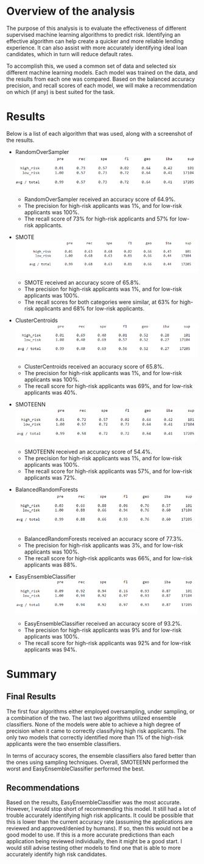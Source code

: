 # Overview of the analysis
The purpose of this analysis is to evaluate the effectiveness of different supervised machine learning algorithms to predict risk. Identifying an effective algorithm can help create a quicker and more reliable lending experience. It can also assist with more accurately identifying ideal loan candidates, which in turn will reduce default rates. 

To accomplish this, we used a common set of data and selected six different machine learning models. Each model was trained on the data, and the results from each one was compared. Based on the balanced accuracy precision, and recall scores of each model, we will make a recommendation on which (if any) is best suited for the task. 

# Results
Below is a list of each algorithm that was used, along with a screenshot of the results. 

* RandomOverSampler
![RandomOverSampler](https://github.com/jbalooshie/Credit_Risk_Analysis/blob/main/Resources/RandomOversampler.PNG)
	* RandomOverSampler received an accuracy score of 64.9%. 
	* The precision for high-risk applicants was 1%, and for low-risk applicants was 100%.  
	* The recall score of 73% for high-risk applicants and 57% for low-risk applicants.

* SMOTE
![SMOTE](https://github.com/jbalooshie/Credit_Risk_Analysis/blob/main/Resources/SMOTE.PNG)
	* SMOTE received an accuracy score of 65.8%.
	* The precision for high-risk applicants was 1%, and for low-risk applicants was 100%. 
	* The recall scores for both categories were similar, at 63% for high-risk applicants and 68% for low-risk applicants.

* ClusterCentroids
![ClusterCentroids](https://github.com/jbalooshie/Credit_Risk_Analysis/blob/main/Resources/ClusterCentroids.PNG)
	* ClusterCentroids received an accuracy score of 65.8%. 
	* The precision for high-risk applicants was 1%, and for low-risk applicants was 100%. 
	* The recall score for high-risk applicants was 69%, and for low-risk applicants was 40%. 

* SMOTEENN
![SMOTEENN](https://github.com/jbalooshie/Credit_Risk_Analysis/blob/main/Resources/SMOTEENN.PNG)
	* SMOTEENN received an accuracy score of 54.4%. 
	* The precision for high-risk applicants was 1%, and for low-risk applicants was 100%. 
	* The recall score for high-risk applicants was 57%, and for low-risk applicants was 72%. 

* BalancedRandomForests
![BalancedRandomForests](https://github.com/jbalooshie/Credit_Risk_Analysis/blob/main/Resources/BalancedRandomForests.PNG)
	* BalancedRandomForests received an accuracy score of 77.3%.
	* The precision for high-risk applicants was 3%, and for low-risk applicants was 100%. 
	* The recall score for high-risk applicants was 66%, and for low-risk applicants was 88%. 

* EasyEnsembleClassifier
![EasyEnsembleClassifier](https://github.com/jbalooshie/Credit_Risk_Analysis/blob/main/Resources/EasyEnsembleClassifier.PNG)
	* EasyEnsembleClassifier received an accuracy score of 93.2%. 
	* The precision for high-risk applicants was 9% and for low-risk applicants was 100%. 
	* The recall score for high-risk applicants was 92% and for low-risk applicants was 94%. 

# Summary
## Final Results
The first four algorithms either employed oversampling, under sampling, or a combination of the two. The last two algorithms utilized ensemble classifiers. None of the models were able to achieve a high degree of precision when it came to correctly classifying high risk applicants. The only two models that correctly identified more than 1% of the high-risk applicants were the two ensemble classifiers. 

In terms of accuracy scores, the ensemble classifiers also fared better than the ones using sampling techniques. Overall, SMOTEENN performed the worst and EasyEnsembleClassifier performed the best. 

## Recommendations
Based on the results, EasyEnsembleClassifier was the most accurate. However, I would stop short of recommending this model. It still had a lot of trouble accurately identifying high risk applicants. It could be possible that this is lower than the current accuracy rate (assuming the applications are reviewed and approved/denied by humans). If so, then this would not be a good model to use. If this is a more accurate predictions than each application being reviewed individually, then it might be a good start. I would still advise testing other models to find one that is able to more accurately identify high risk candidates.

